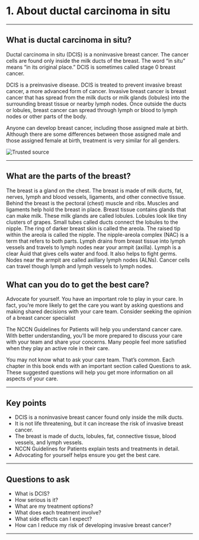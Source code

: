 # 1. About ductal carcinoma in situ

---

## What is ductal carcinoma in situ?

Ductal carcinoma in situ (DCIS) is a noninvasive breast cancer. The cancer cells are found only inside the milk ducts of the breast. The word “in situ” means “in its original place.” DCIS is sometimes called stage 0 breast cancer.  

DCIS is a preinvasive disease. DCIS is treated
to prevent invasive breast cancer, a more
advanced form of cancer. Invasive breast
cancer is breast cancer that has spread from
the milk ducts or milk glands (lobules) into the
surrounding breast tissue or nearby lymph
nodes. Once outside the ducts or lobules,
breast cancer can spread through lymph or
blood to lymph nodes or other parts of the
body.

Anyone can develop breast cancer, including
those assigned male at birth. Although there
are some differences between those assigned
male and those assigned female at birth,
treatment is very similar for all genders.

 ![Trusted source](https://raw.githubusercontent.com/AthulyaS123/NCCNMakrdownFiles/main/nccn_ibc_images/Ductal%20carcinoma%20insitu/page7_img1.png "Trusted source illustration")

---

## What are the parts of the breast?

The breast is a gland on the chest. The breast
is made of milk ducts, fat, nerves, lymph and
blood vessels, ligaments, and other connective
tissue. Behind the breast is the pectoral (chest)
muscle and ribs. Muscles and ligaments help
hold the breast in place.
Breast tissue contains glands that can make
milk. These milk glands are called lobules.
Lobules look like tiny clusters of grapes. Small
tubes called ducts connect the lobules to the
nipple.
The ring of darker breast skin is called the
areola. The raised tip within the areola is called
the nipple. The nipple-areola complex (NAC) is
a term that refers to both parts.
Lymph drains from breast tissue into lymph
vessels and travels to lymph nodes near your
armpit (axilla). Lymph is a clear Àuid that
gives cells water and food. It also helps to
fight germs. Nodes near the armpit are called
axillary lymph nodes (ALNs). Cancer cells
can travel though lymph and lymph vessels to
lymph nodes.

## What can you do to get the best care?

Advocate for yourself. You have an important
role to play in your care. In fact, you’re more
likely to get the care you want by asking
questions and making shared decisions with
your care team. Consider seeking the opinion
of a breast cancer specialist

The NCCN Guidelines for Patients will help
you understand cancer care. With better
understanding, you’ll be more prepared to
discuss your care with your team and share
your concerns. Many people feel more satisfied
when they play an active role in their care.

You may not know what to ask your care
team. That’s common. Each chapter in this
book ends with an important section called
Questions to ask. These suggested questions
will help you get more information on all
aspects of your care.

---

## Key points

- DCIS is a noninvasive breast cancer found only inside the milk ducts.  
- It is not life threatening, but it can increase the risk of invasive breast cancer.  
- The breast is made of ducts, lobules, fat, connective tissue, blood vessels, and lymph vessels.  
- NCCN Guidelines for Patients explain tests and treatments in detail.  
- Advocating for yourself helps ensure you get the best care.  

---

## Questions to ask

- What is DCIS?  
- How serious is it?  
- What are my treatment options?  
- What does each treatment involve?  
- What side effects can I expect?  
- How can I reduce my risk of developing invasive breast cancer?  

---


